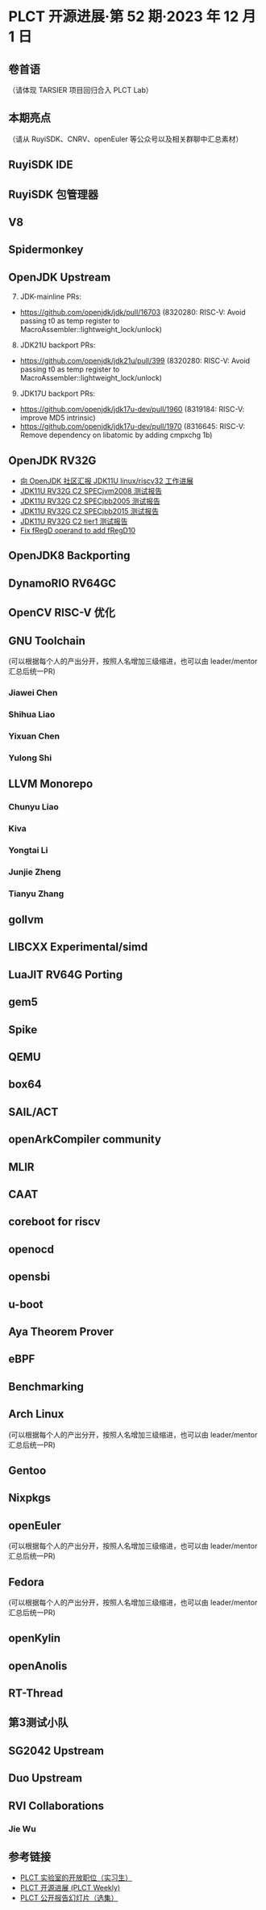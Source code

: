# PLCT 开源进展·第 52 期·2023 年 12 月 1 日

## 卷首语

（请体现 TARSIER 项目回归合入 PLCT Lab）

## 本期亮点

（请从 RuyiSDK、CNRV、openEuler 等公众号以及相关群聊中汇总素材）

## RuyiSDK IDE

## RuyiSDK 包管理器

## V8

## Spidermonkey

## OpenJDK Upstream

7. JDK-mainline PRs:
- https://github.com/openjdk/jdk/pull/16703 (8320280: RISC-V: Avoid passing t0 as temp register to MacroAssembler::lightweight_lock/unlock)

8. JDK21U backport PRs:
- https://github.com/openjdk/jdk21u/pull/399 (8320280: RISC-V: Avoid passing t0 as temp register to MacroAssembler::lightweight_lock/unlock)

9. JDK17U backport PRs:
- https://github.com/openjdk/jdk17u-dev/pull/1960 (8319184: RISC-V: improve MD5 intrinsic)
- https://github.com/openjdk/jdk17u-dev/pull/1970 (8316645: RISC-V: Remove dependency on libatomic by adding cmpxchg 1b)

## OpenJDK RV32G
- [向 OpenJDK 社区汇报 JDK11U linux/riscv32 工作进展](https://mail.openjdk.org/pipermail/riscv-port-dev/2023-November/001212.html)
- [JDK11U RV32G C2 SPECjvm2008 测试报告](https://github.com/openjdk-riscv/jdk11u/issues/594)
- [JDK11U RV32G C2 SPECjbb2005 测试报告](https://github.com/openjdk-riscv/jdk11u/issues/592)
- [JDK11U RV32G C2 SPECjbb2015 测试报告](https://github.com/openjdk-riscv/jdk11u/issues/595)
- [JDK11U RV32G C2 tier1 测试报告](https://github.com/openjdk-riscv/jdk11u/issues/596)
- [Fix fRegD operand to add fRegD10](https://github.com/zifeihan/jdk11u/commit/cebda931e7782060eed6156650a2910b467cf37a)

## OpenJDK8 Backporting

## DynamoRIO RV64GC

## OpenCV RISC-V 优化

## GNU Toolchain

(可以根据每个人的产出分开，按照人名增加三级缩进，也可以由 leader/mentor 汇总后统一PR)

### Jiawei Chen

### Shihua Liao

### Yixuan Chen

### Yulong Shi

## LLVM Monorepo

### Chunyu Liao

### Kiva

### Yongtai Li

### Junjie Zheng

### Tianyu Zhang

## gollvm

## LIBCXX Experimental/simd

## LuaJIT RV64G Porting

## gem5

## Spike

## QEMU

## box64

## SAIL/ACT

## openArkCompiler community

## MLIR

## CAAT

## coreboot for riscv

## openocd

## opensbi

## u-boot

## Aya Theorem Prover

## eBPF

## Benchmarking

## Arch Linux

(可以根据每个人的产出分开，按照人名增加三级缩进，也可以由 leader/mentor 汇总后统一PR)

## Gentoo

## Nixpkgs

## openEuler

(可以根据每个人的产出分开，按照人名增加三级缩进，也可以由 leader/mentor 汇总后统一PR)

## Fedora

(可以根据每个人的产出分开，按照人名增加三级缩进，也可以由 leader/mentor 汇总后统一PR)

## openKylin

## openAnolis

## RT-Thread

## 第3测试小队

## SG2042 Upstream

## Duo Upstream

## RVI Collaborations

### Jie Wu

## 参考链接

- [PLCT 实验室的开放职位（实习生）](https://github.com/plctlab/weloveinterns/blob/master/open-internships.md)
- [PLCT 开源进展 (PLCT Weekly)](https://github.com/plctlab/PLCT-Weekly)
- [PLCT 公开报告幻灯片（选集）](https://github.com/plctlab/PLCT-Open-Reports)
